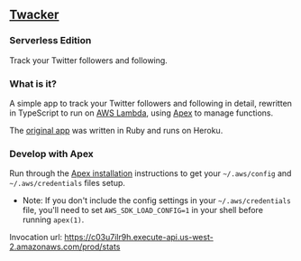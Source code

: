 ## [Twacker](https://github.com/danasilver/twacker)
### Serverless Edition

Track your Twitter followers and following.

### What is it?

A simple app to track your Twitter followers and following in detail,
rewritten in TypeScript to run on [AWS Lambda](https://aws.amazon.com/lambda/),
using [Apex](http://apex.run/) to manage functions.

The [original app](http://twacker.danasilver.org) was written in Ruby
and runs on Heroku.

### Develop with Apex

Run through the [Apex installation](http://apex.run/#installation)
instructions to get your `~/.aws/config` and `~/.aws/credentials`
files setup.

* Note: If you don't include the config settings in your `~/.aws/credentials`
  file, you'll need to set `AWS_SDK_LOAD_CONFIG=1` in your shell before
  running `apex(1)`.

Invocation url: https://c03u7ilr9h.execute-api.us-west-2.amazonaws.com/prod/stats
